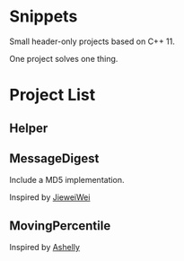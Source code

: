 # Snippets

Small header-only projects based on C++ 11.

One project solves one thing.

# Project List

## Helper

## MessageDigest

Include a MD5 implementation.

Inspired by [JieweiWei](https://github.com/JieweiWei/md5)

## MovingPercentile

Inspired by [Ashelly](https://stackoverflow.com/users/10396/ashelly)

